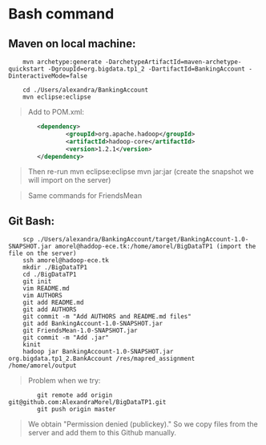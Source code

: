 # Bash command

## Maven on local machine:
        mvn archetype:generate -DarchetypeArtifactId=maven-archetype-quickstart -DgroupId=org.bigdata.tp1_2 -DartifactId=BankingAccount -DinteractiveMode=false

        cd ./Users/alexandra/BankingAccount
        mvn eclipse:eclipse

> Add to POM.xml:
```xml
        <dependency>
                <groupId>org.apache.hadoop</groupId>
                <artifactId>hadoop-core</artifactId>
                <version>1.2.1</version>
        </dependency>
```

> Then re-run
        mvn eclipse:eclipse
        mvn jar:jar (create the snapshot we will import on the server)

> Same commands for FriendsMean

## Git Bash:
        scp ./Users/alexandra/BankingAccount/target/BankingAccount-1.0-SNAPSHOT.jar amorel@haddop-ece.tk:/home/amorel/BigDataTP1 (import the file on the server)
        ssh amorel@hadoop-ece.tk
        mkdir ./BigDataTP1
        cd ./BigDataTP1
        git init
        vim README.md
        vim AUTHORS
        git add README.md
        git add AUTHORS
        git commit -m "Add AUTHORS and README.md files"
        git add BankingAccount-1.0-SNAPSHOT.jar
        git FriendsMean-1.0-SNAPSHOT.jar
        git commit -m "Add .jar"
        kinit
        hadoop jar BankingAccount-1.0-SNAPSHOT.jar org.bigdata.tp1_2.BankAccount /res/mapred_assignment /home/amorel/output

> Problem when we try: 
```
        git remote add origin git@github.com:AlexandraMorel/BigDataTP1.git
        git push origin master
```
> We obtain "Permission denied (publickey)."
> So we copy files from the server and add them to this Github manually.
